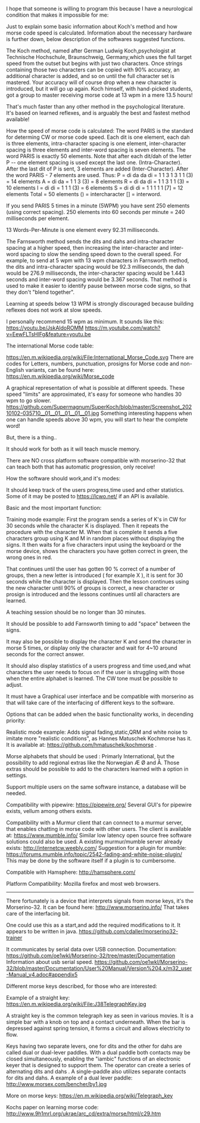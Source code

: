 I hope that someone is willing to program this because I have a neurological condition that makes it impossible for me:

Just to explain some basic information about Koch's method and how morse code speed is calculated. Information about the necessary hardware is further down, below description of the softwares suggested functions.

The Koch method, named after German Ludwig Koch,psychologist at Technische Hochschule, Braunschweig, Germany,which uses the full target speed from the outset but begins with just two characters. Once strings containing those two characters can be copied with 90% accuracy, an additional character is added, and so on until the full character set is mastered. Your accuracy will of course drop when a new character is introduced, but it will go up again.
Koch himself, with hand-picked students, got a group to master receiving morse code at 13 wpm in a mere 13.5 hours!

That's much faster than any other method in the psychological literature. It's based on learned reflexes, and is arguably the best and fastest method available!

How the speed of morse code is calculated: 
The word PARIS is the standard for determing CW or morse code speed. Each dit is one element, each dah is three elements, intra-character spacing is one element, inter-character spacing is three elements and inter-word spacing is seven elements. 
The word PARIS is exactly 50 elements. Note that after each dit/dah of the letter P -- one element spacing is used except the last one. (Intra-Character). After the last dit of P is sent, 3 elements are added (Inter-Character). After the word PARIS - 7 elements are used. Thus: P = di da da di = 1 1 3 1 3 1 1 (3) = 14 elements A = di da = 1 1 3 (3) = 8 elements R = di da di = 1 1 3 1 1 (3) = 10 elements I = di di = 1 1 1 (3) = 6 elements S = di di di = 1 1 1 1 1 [7] = 12 elements Total = 50 elements () = intercharacter [] = interword.

If you send PARIS 5 times in a minute (5WPM) you have sent 250 elements (using correct spacing). 250 elements into 60 seconds per minute = 240 milliseconds per element.

13 Words-Per-Minute is one element every 92.31 milliseconds. 

The Farnsworth method sends the dits and dahs and intra-character spacing at a higher speed, then increasing the inter-character and inter-word spacing to slow the sending speed down to the overall speed. For example, to send at 5 wpm with 13 wpm characters in Farnsworth method, the dits and intra-character spacing would be 92.3 milliseconds, the dah would be 276.9 milliseconds, the inter-character spacing would be 1.443 seconds and inter-word spacing would be 3.367 seconds.
That method is used to make it easier to identify pause between morse code signs, so that they don't "blend together".

Learning at speeds below 13 WPM is strongly discouraged because building reflexes does not work at slow speeds.

I personally recommend 15 wpm as minimum.
It sounds like this:
https://youtu.be/JskAldoROMM
https://m.youtube.com/watch?v=EewFLTsHlFg&feature=youtu.be

The international Morse code table:

https://en.m.wikipedia.org/wiki/File:International_Morse_Code.svg There are codes for Letters, numbers, punctuation, prosigns for Morse code and non-English variants, can be found here: https://en.m.wikipedia.org/wiki/Morse_code

A graphical representation of what is possible at different speeds. These speed "limits" are approximated, it's easy for someone who handles 30 wpm to go slower. https://github.com/Supermagnum/SuperKoch/blob/master/Screenshot_20210102-035710__01__01__01__01__01.jpg Something interesting happens when one can handle speeds above 30 wpm, you will start to hear the complete word!

But, there is a thing..

It should work for both as it will teach muscle memory.

There are NO cross platform software compatible with morserino-32 that can teach both that has automatic progression, only receive!

How the software should work,and it's modes:

It should keep track of the users progress,time used and other statistics. Some of it may be posted to https://lcwo.net/ if an API is available.

Basic and the most important function:

Training mode example: First the program sends a series of K's in CW for 30 seconds while the character K is displayed. 
Then it repeats the procedure with the character M. When that is complete it sends a five characters group using K and M in random places without displaying the signs. 
It then waits for a five characters input using the keyboard or the morse device, shows the characters you have gotten correct in green, the wrong ones in red.
 
That continues until the user has gotten 90 % correct of a number of groups, then a new letter is introduced ( for example X ), it is sent for 30 seconds while the character is displayed. Then the lesson continues using the new character until 90% of groups is correct, a new character or prosign is introduced and the lessons continues until all characters are learned.

A teaching session should be no longer than 30 minutes.

It should be possible to add Farnsworth timing to add "space" between the signs.

It may also be possible to display the character K and send the character in morse 5 times, or display only the character and wait for 4~10 around seconds for the correct answer.

It should also display statistics of a users progress and time used,and what characters the user needs to focus on if the user is struggling with those when the entire alphabet is learned.
The CW tone must be possible to adjust.

It must have a Graphical user interface and be compatible with morserino as that will take care of the interfacing of different keys to the software. 

Options that can be added when the basic functionality works, in decending priority:

Realistic mode example: Adds signal fading,static,QRM and white noise to imitate more "realistic conditions", as Hannes Matuschek Kochmorse has it. 
It is available at: https://github.com/hmatuschek/kochmorse . 

Morse alphabets that should be used : Primarly International, but the possibility to add regional extras like the Norwegian Æ Ø and Å. Those extras should be possible to add to the characters learned with a option in settings.

Support multiple users on the same software instance, a database will be needed.

Compatibility with pipewire: https://pipewire.org/ Several GUI's for pipewire exists, vellum among others exists.

Compatibility with a Murmur client that can connect to a murmur server, that enables chatting in morse code with other users. 
The client is available at: https://www.mumble.info/ Similar low latency open source free software solutions could also be used. A existing murmur/mumble server already exists: http://internetcw.weebly.com/ 
Suggestion for a plugin for mumble: https://forums.mumble.info/topic/2542-fading-and-white-noise-plugin/ 
This may be done by the software itself if a plugin is to cumbersome.

Compatible with Hamsphere: http://hamsphere.com/

Platform Compatibility: Mozilla firefox and most web browsers.

--------

There fortunately is a device that interprets signals from morse keys, it's the Morserino-32.
It can be found here: http://www.morserino.info/
That takes care of the interfacing bit.

One could use this as a start,and add the required modifications to it.
It appears to be written in java.
https://github.com/cdaller/morserino32-trainer

It communicates by serial data over USB connection. Documentation: https://github.com/oe1wkl/Morserino-32/tree/master/Documentation Information about usb serial speed. https://github.com/oe1wkl/Morserino-32/blob/master/Documentation/User%20Manual/Version%204.x/m32_user-Manual_v4.adoc#appendix5

Different morse keys described, for those who are interested:

Example of a straight key: https://en.m.wikipedia.org/wiki/File:J38TelegraphKey.jpg

A straight key is the common telegraph key as seen in various movies. It is a simple bar with a knob on top and a contact underneath. When the bar is depressed against spring tension, it forms a circuit and allows electricity to flow. 

Keys having two separate levers, one for dits and the other for dahs are called dual or dual-lever paddles. With a dual paddle both contacts may be closed simultaneously, enabling the "iambic" functions of an electronic keyer that is designed to support them. The operator can create a series of alternating dits and dahs . A single-paddle also utilizes separate contacts for dits and dahs. A example of a dual lever paddle: http://www.morsex.com/bencher/by1.jpg

More on morse keys: https://en.m.wikipedia.org/wiki/Telegraph_key

Kochs paper on learning morse code: http://www.9h1mrl.org/ukrae/arc_cd/extra/morse/html/c29.htm



